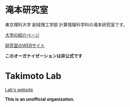 # 滝本研究室

東京理科大学 創域理工学部 計算情報科学科の滝本研究室です。

[大学の紹介ページ](https://dept.tus.ac.jp/st-is/research/takimoto/)

[研究室のWEBサイト](https://www.rs.tus.ac.jp/mune/home/index.html)

**このオーガナイゼーションは非公式です**

# Takimoto Lab

[Lab's website](https://www.rs.tus.ac.jp/mune/home/index.html)

**This is an unofficial organization.**
